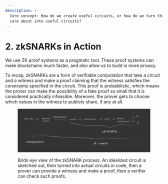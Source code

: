 ```yaml
---
description: >-
  Core concept: How do we create useful circuits, or how do we turn things we
  care about into useful circuits?
---
```


# 2. zkSNARKs in Action

We use ZK proof systems as a pragmatic tool. These proof systems can make blockchains much faster, and also allow us to build in more privacy.&#x20;

To recap, zkSNARKs are a form of verifiable computation that take a circuit and a witness and make a proof claiming that the witness satisfies the constraints specified in the circuit. This proof is probabilistic, which means the prover can make the possibility of a fake proof so small that it is considered practically infeasible. Moreover, the prover gets to choose which values in the witness to publicly share, if any at all.

<figure><img src="../.gitbook/assets/3 kopya 2@4x (2).png" alt=""><figcaption><p>Birds eye view of the zkSNARK process. An idealized circuit is sketched out, then turned into actual circuits in code, then a prover can provide a witness and make a proof, then a verifier can check such proofs.</p></figcaption></figure>
